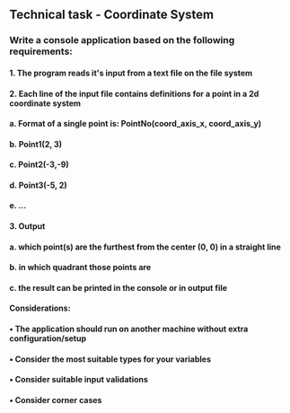 ## Technical task - Coordinate System

### Write a console application based on the following requirements:
####  1.	The program reads it's input from a text file on the file system
####  2.	Each line of the input file contains definitions for a point in a 2d coordinate system
####  a.	Format of a single point is: PointNo(coord_axis_x, coord_axis_y)
####  b.	Point1(2, 3)
####  c.	Point2(-3,-9)
####  d.	Point3(-5, 2)
####  e.	...
####  3.	Output
####  a.	which point(s) are the furthest from the center (0, 0) in a straight line
####  b.	in which quadrant those points are
####  c.	the result can be printed in the console or in output file
####  Considerations:
####  •	The application should run on another machine without extra configuration/setup
####  •	Consider the most suitable types for your variables
####  •	Consider suitable input validations
####  •	Consider corner cases

